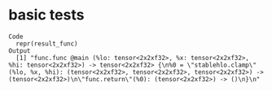 # basic tests

    Code
      repr(result_func)
    Output
      [1] "func.func @main (%lo: tensor<2x2xf32>, %x: tensor<2x2xf32>, %hi: tensor<2x2xf32>) -> tensor<2x2xf32> {\n%0 = \"stablehlo.clamp\" (%lo, %x, %hi): (tensor<2x2xf32>, tensor<2x2xf32>, tensor<2x2xf32>) -> (tensor<2x2xf32>)\n\"func.return\"(%0): (tensor<2x2xf32>) -> ()\n}\n"


